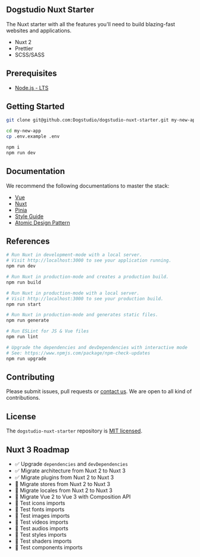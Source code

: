 ## Dogstudio Nuxt Starter

The Nuxt starter with all the features you'll need to build blazing-fast websites and applications.

- Nuxt 2
- Prettier
- SCSS/SASS

## Prerequisites

- [Node.js - LTS](https://nodejs.org/en/download/)

## Getting Started

```bash
git clone git@github.com:Dogstudio/dogstudio-nuxt-starter.git my-new-app
```

```bash
cd my-new-app
cp .env.example .env
```

```bash
npm i
npm run dev
```

## Documentation

We recommend the following documentations to master the stack:

- [Vue](https://vuejs.org/guide/introduction.html)
- [Nuxt](https://nuxtjs.org/docs/get-started/installation)
- [Pinia](https://pinia.vuejs.org/introduction.html)
- [Style Guide](https://vuejs.org/v2/style-guide/)
- [Atomic Design Pattern](https://atomicdesign.bradfrost.com/table-of-contents/)

## References

```bash
# Run Nuxt in development-mode with a local server.
# Visit http://localhost:3000 to see your application running.
npm run dev

# Run Nuxt in production-mode and creates a production build.
npm run build

# Run Nuxt in production-mode with a local server.
# Visit http://localhost:3000 to see your production build.
npm run start

# Run Nuxt in production-mode and generates static files.
npm run generate

# Run ESLint for JS & Vue files
npm run lint

# Upgrade the dependencies and devDependencies with interactive mode
# See: https://www.npmjs.com/package/npm-check-updates
npm run upgrade
```

## Contributing

Please submit issues, pull requests or [contact us](devops@dogstudio.be). We are open to all kind of contributions.

## License

The `dogstudio-nuxt-starter` repository is [MIT licensed](/LICENSE.md).

## Nuxt 3 Roadmap

- :white_check_mark: Upgrade `dependencies` and `devDependencies`
- :white_check_mark: Migrate architecture from Nuxt 2 to Nuxt 3
- :white_check_mark: Migrate plugins from Nuxt 2 to Nuxt 3
- :construction: Migrate stores from Nuxt 2 to Nuxt 3
- :construction: Migrate locales from Nuxt 2 to Nuxt 3
- :construction: Migrate Vue 2 to Vue 3 with Composition API
- :construction: Test icons imports
- :construction: Test fonts imports
- :construction: Test images imports
- :construction: Test videos imports
- :construction: Test audios imports
- :construction: Test styles imports
- :construction: Test shaders imports
- :construction: Test components imports
